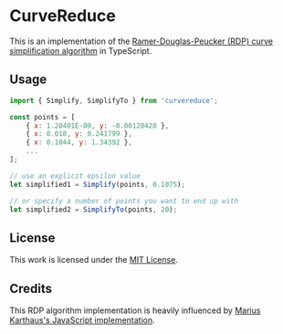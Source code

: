 # CurveReduce

This is an implementation of the [Ramer-Douglas-Peucker (RDP) curve simplification algorithm](https://en.wikipedia.org/wiki/Ramer%E2%80%93Douglas%E2%80%93Peucker_algorithm) in TypeScript.

## Usage

```javascript
import { Simplify, SimplifyTo } from 'curvereduce';

const points = [
    { x: 1.20401E-09, y: -0.00120428 },
    { x: 0.018, y: 0.241799 },
    { x: 0.1044, y: 1.34392 },
    ...
];

// use an explicit epsilon value
let simplified1 = Simplify(points, 0.1075);

// or specify a number of points you want to end up with
let simplified2 = SimplifyTo(points, 20);
```

## License

This work is licensed under the [MIT License](../LICENSE.md).

## Credits

This RDP algorithm implementation is heavily influenced by [Marius Karthaus's JavaScript implementation](https://karthaus.nl/rdp/).